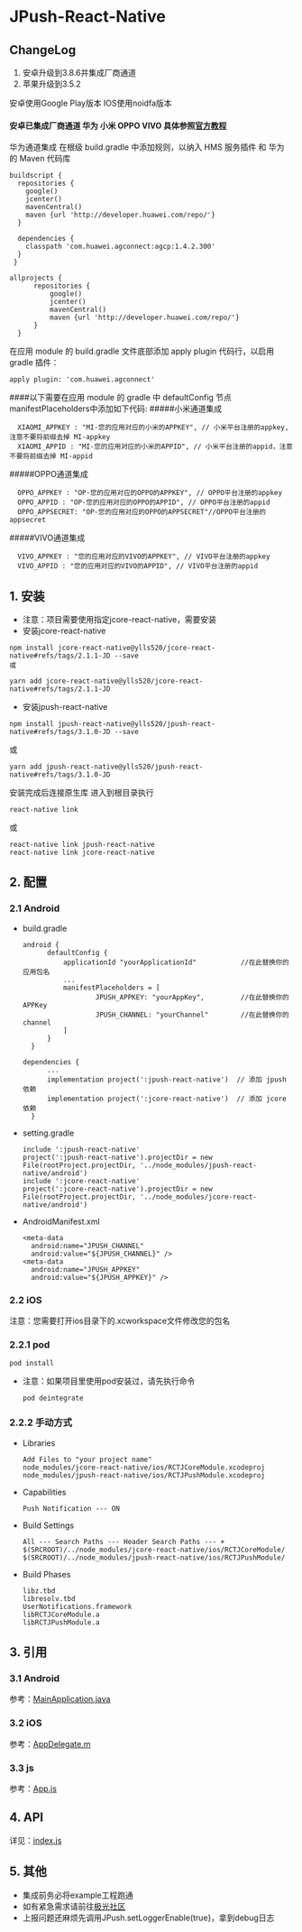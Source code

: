 # JPush-React-Native

## ChangeLog
1. 安卓升级到3.8.6并集成厂商通道
2. 苹果升级到3.5.2

安卓使用Google Play版本
IOS使用noidfa版本

#### 安卓已集成厂商通道 华为 小米 OPPO VIVO 具体参照[官方教程](https://docs.jiguang.cn//jpush/client/Android/android_guide/)
华为通道集成 
在根级 build.gradle 中添加规则，以纳入 HMS 服务插件 和 华为 的 Maven 代码库
```
buildscript {
  repositories {
    google()
    jcenter()
    mavenCentral()
    maven {url 'http://developer.huawei.com/repo/'}
  }

  dependencies {
    classpath 'com.huawei.agconnect:agcp:1.4.2.300'
  }
 }

allprojects {
      repositories {
          google()
          jcenter()
          mavenCentral()
          maven {url 'http://developer.huawei.com/repo/'}
      }
  }
```
在应用 module 的 build.gradle 文件底部添加 apply plugin 代码行，以启用 gradle 插件：
```
apply plugin: 'com.huawei.agconnect'
```
####以下需要在应用 module 的 gradle 中 defaultConfig 节点manifestPlaceholders中添加如下代码:
#####小米通道集成
```
  XIAOMI_APPKEY : "MI-您的应用对应的小米的APPKEY", // 小米平台注册的appkey,注意不要将前缀去掉 MI-appkey
  XIAOMI_APPID : "MI-您的应用对应的小米的APPID", // 小米平台注册的appid，注意不要将前缀去掉 MI-appid
```
#####OPPO通道集成
```
  OPPO_APPKEY : "OP-您的应用对应的OPPO的APPKEY", // OPPO平台注册的appkey
  OPPO_APPID : "OP-您的应用对应的OPPO的APPID", // OPPO平台注册的appid
  OPPO_APPSECRET: "OP-您的应用对应的OPPO的APPSECRET"//OPPO平台注册的appsecret
```
#####VIVO通道集成
```
  VIVO_APPKEY : "您的应用对应的VIVO的APPKEY", // VIVO平台注册的appkey
  VIVO_APPID : "您的应用对应的VIVO的APPID", // VIVO平台注册的appid
```

## 1. 安装

* 注意：项目需要使用指定jcore-react-native，需要安装
* 安装jcore-react-native
```shell
npm install jcore-react-native@ylls520/jcore-react-native#refs/tags/2.1.1-JD --save
或
```
```shell
yarn add jcore-react-native@ylls520/jcore-react-native#refs/tags/2.1.1-JD
```

* 安装jpush-react-native
```shell
npm install jpush-react-native@ylls520/jpush-react-native#refs/tags/3.1.0-JD --save
```
  或
```shell
yarn add jpush-react-native@ylls520/jpush-react-native#refs/tags/3.1.0-JD
```
安装完成后连接原生库
进入到根目录执行<br/>
```shell
react-native link
```
或
```
react-native link jpush-react-native
react-native link jcore-react-native
```
## 2. 配置

### 2.1 Android

* build.gradle

  ```
  android {
        defaultConfig {
            applicationId "yourApplicationId"           //在此替换你的应用包名
            ...
            manifestPlaceholders = [
                    JPUSH_APPKEY: "yourAppKey",         //在此替换你的APPKey
                    JPUSH_CHANNEL: "yourChannel"        //在此替换你的channel
            ]
        }
    }
  ```

  ```
  dependencies {
        ...
        implementation project(':jpush-react-native')  // 添加 jpush 依赖
        implementation project(':jcore-react-native')  // 添加 jcore 依赖
    }
  ```

* setting.gradle

  ```
  include ':jpush-react-native'
  project(':jpush-react-native').projectDir = new File(rootProject.projectDir, '../node_modules/jpush-react-native/android')
  include ':jcore-react-native'
  project(':jcore-react-native').projectDir = new File(rootProject.projectDir, '../node_modules/jcore-react-native/android')
  ```

* AndroidManifest.xml

  ```
  <meta-data
  	android:name="JPUSH_CHANNEL"
  	android:value="${JPUSH_CHANNEL}" />
  <meta-data
  	android:name="JPUSH_APPKEY"
  	android:value="${JPUSH_APPKEY}" />    
  ```

### 2.2 iOS
注意：您需要打开ios目录下的.xcworkspace文件修改您的包名

### 2.2.1 pod

```
pod install
```

* 注意：如果项目里使用pod安装过，请先执行命令

  ```
  pod deintegrate
  ```

### 2.2.2 手动方式

* Libraries

  ```
  Add Files to "your project name"
  node_modules/jcore-react-native/ios/RCTJCoreModule.xcodeproj
  node_modules/jpush-react-native/ios/RCTJPushModule.xcodeproj
  ```

* Capabilities

  ```
  Push Notification --- ON
  ```

* Build Settings

  ```
  All --- Search Paths --- Header Search Paths --- +
  $(SRCROOT)/../node_modules/jcore-react-native/ios/RCTJCoreModule/
  $(SRCROOT)/../node_modules/jpush-react-native/ios/RCTJPushModule/
  ```

* Build Phases

  ```
  libz.tbd
  libresolv.tbd
  UserNotifications.framework
  libRCTJCoreModule.a
  libRCTJPushModule.a
  ```

## 3. 引用

### 3.1 Android

参考：[MainApplication.java](https://github.com/jpush/jpush-react-native/tree/master/example/android/app/src/main/java/com/example/MainApplication.java)

### 3.2 iOS

参考：[AppDelegate.m](https://github.com/jpush/jpush-react-native/tree/master/example/ios/example/AppDelegate.m) 

### 3.3 js

参考：[App.js](https://github.com/jpush/jpush-react-native/blob/dev/example/App.js) 

## 4. API

详见：[index.js](https://github.com/jpush/jpush-react-native/blob/master/index.js)

## 5.  其他

* 集成前务必将example工程跑通
* 如有紧急需求请前往[极光社区](https://community.jiguang.cn/c/question)
* 上报问题还麻烦先调用JPush.setLoggerEnable(true}，拿到debug日志

 

